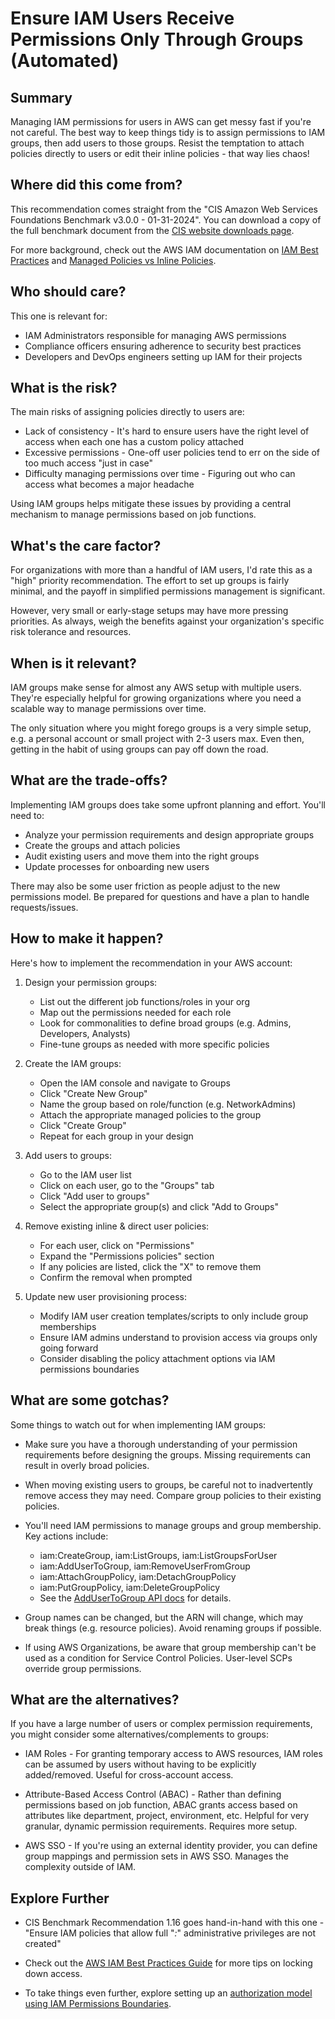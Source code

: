 # Ensure IAM Users Receive Permissions Only Through Groups (Automated)

## Summary
Managing IAM permissions for users in AWS can get messy fast if you're not careful. The best way to keep things tidy is to assign permissions to IAM groups, then add users to those groups. Resist the temptation to attach policies directly to users or edit their inline policies - that way lies chaos!

## Where did this come from?
This recommendation comes straight from the "CIS Amazon Web Services Foundations Benchmark v3.0.0 - 01-31-2024". You can download a copy of the full benchmark document from the [CIS website downloads page](https://downloads.cisecurity.org/#/).

For more background, check out the AWS IAM documentation on [IAM Best Practices](http://docs.aws.amazon.com/IAM/latest/UserGuide/best-practices.html) and [Managed Policies vs Inline Policies](http://docs.aws.amazon.com/IAM/latest/UserGuide/access_policies_managed-vs-inline.html).

## Who should care?
This one is relevant for:
* IAM Administrators responsible for managing AWS permissions
* Compliance officers ensuring adherence to security best practices
* Developers and DevOps engineers setting up IAM for their projects

## What is the risk?
The main risks of assigning policies directly to users are:
* Lack of consistency - It's hard to ensure users have the right level of access when each one has a custom policy attached
* Excessive permissions - One-off user policies tend to err on the side of too much access "just in case"
* Difficulty managing permissions over time - Figuring out who can access what becomes a major headache

Using IAM groups helps mitigate these issues by providing a central mechanism to manage permissions based on job functions.

## What's the care factor? 
For organizations with more than a handful of IAM users, I'd rate this as a "high" priority recommendation. The effort to set up groups is fairly minimal, and the payoff in simplified permissions management is significant.

However, very small or early-stage setups may have more pressing priorities. As always, weigh the benefits against your organization's specific risk tolerance and resources.

## When is it relevant?
IAM groups make sense for almost any AWS setup with multiple users. They're especially helpful for growing organizations where you need a scalable way to manage permissions over time.

The only situation where you might forego groups is a very simple setup, e.g. a personal account or small project with 2-3 users max. Even then, getting in the habit of using groups can pay off down the road.

## What are the trade-offs?
Implementing IAM groups does take some upfront planning and effort. You'll need to:
* Analyze your permission requirements and design appropriate groups 
* Create the groups and attach policies
* Audit existing users and move them into the right groups
* Update processes for onboarding new users

There may also be some user friction as people adjust to the new permissions model. Be prepared for questions and have a plan to handle requests/issues.

## How to make it happen?

Here's how to implement the recommendation in your AWS account:

1. Design your permission groups:
    - List out the different job functions/roles in your org
    - Map out the permissions needed for each role
    - Look for commonalities to define broad groups (e.g. Admins, Developers, Analysts)
    - Fine-tune groups as needed with more specific policies

2. Create the IAM groups:
    - Open the IAM console and navigate to Groups
    - Click "Create New Group"
    - Name the group based on role/function (e.g. NetworkAdmins)
    - Attach the appropriate managed policies to the group
    - Click "Create Group"
    - Repeat for each group in your design

3. Add users to groups:
    - Go to the IAM user list
    - Click on each user, go to the "Groups" tab
    - Click "Add user to groups"  
    - Select the appropriate group(s) and click "Add to Groups"

4. Remove existing inline & direct user policies:
    - For each user, click on "Permissions"
    - Expand the "Permissions policies" section
    - If any policies are listed, click the "X" to remove them
    - Confirm the removal when prompted

5. Update new user provisioning process:
    - Modify IAM user creation templates/scripts to only include group memberships
    - Ensure IAM admins understand to provision access via groups only going forward
    - Consider disabling the policy attachment options via IAM permissions boundaries

## What are some gotchas?
Some things to watch out for when implementing IAM groups:

- Make sure you have a thorough understanding of your permission requirements before designing the groups. Missing requirements can result in overly broad policies.

- When moving existing users to groups, be careful not to inadvertently remove access they may need. Compare group policies to their existing policies.

- You'll need IAM permissions to manage groups and group membership. Key actions include:
    - iam:CreateGroup, iam:ListGroups, iam:ListGroupsForUser
    - iam:AddUserToGroup, iam:RemoveUserFromGroup
    - iam:AttachGroupPolicy, iam:DetachGroupPolicy
    - iam:PutGroupPolicy, iam:DeleteGroupPolicy
    - See the [AddUserToGroup API docs](https://docs.aws.amazon.com/IAM/latest/APIReference/API_AddUserToGroup.html) for details.

- Group names can be changed, but the ARN will change, which may break things (e.g. resource policies). Avoid renaming groups if possible.

- If using AWS Organizations, be aware that group membership can't be used as a condition for Service Control Policies. User-level SCPs override group permissions.

## What are the alternatives?
If you have a large number of users or complex permission requirements, you might consider some alternatives/complements to groups:

- IAM Roles - For granting temporary access to AWS resources, IAM roles can be assumed by users without having to be explicitly added/removed. Useful for cross-account access.

- Attribute-Based Access Control (ABAC) - Rather than defining permissions based on job function, ABAC grants access based on attributes like department, project, environment, etc. Helpful for very granular, dynamic permission requirements. Requires more setup.

- AWS SSO - If you're using an external identity provider, you can define group mappings and permission sets in AWS SSO. Manages the complexity outside of IAM.

## Explore Further
- CIS Benchmark Recommendation 1.16 goes hand-in-hand with this one - "Ensure IAM policies that allow full "*:*" administrative privileges are not created"

- Check out the [AWS IAM Best Practices Guide](https://docs.aws.amazon.com/IAM/latest/UserGuide/best-practices.html) for more tips on locking down access.

- To take things even further, explore setting up an [authorization model using IAM Permissions Boundaries](https://docs.aws.amazon.com/IAM/latest/UserGuide/access_policies_boundaries.html).